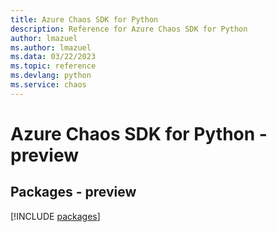 ```yaml
---
title: Azure Chaos SDK for Python
description: Reference for Azure Chaos SDK for Python
author: lmazuel
ms.author: lmazuel
ms.data: 03/22/2023
ms.topic: reference
ms.devlang: python
ms.service: chaos
---
```

# Azure Chaos SDK for Python - preview
## Packages - preview
[!INCLUDE [packages](chaos-index.md)]